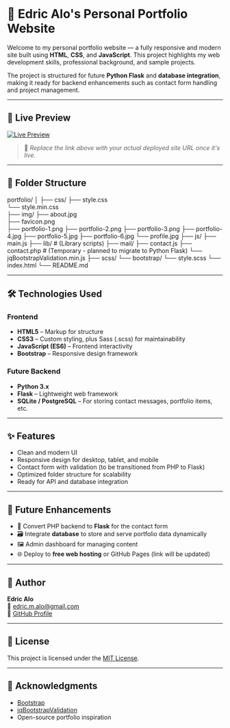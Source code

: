 # 🌟 Edric Alo's Personal Portfolio Website

Welcome to my personal portfolio website — a fully responsive and modern site built using **HTML**, **CSS**, and **JavaScript**. This project highlights my web development skills, professional background, and sample projects.

The project is structured for future **Python Flask** and **database integration**, making it ready for backend enhancements such as contact form handling and project management.

-----

## 🔗 Live Preview

[![Live Preview](https://img.shields.io/badge/View-Live--Demo-brightgreen?style=for-the-badge&logo=google-chrome)](https://drice24.github.io/ema-portfolio/)

> 🔁 *Replace the link above with your actual deployed site URL once it's live.*

-----

## 📁 Folder Structure

portfolio/ 
│ ├── css/ 
    ├── style.css  
    └── style.min.css  
├── img/ 
    ├── about.jpg  
    ├── favicon.png  
    ├── portfolio-1.png 
    ├── portfolio-2.png 
    ├── portfolio-3.png 
    ├── portfolio-4.jpg 
    ├── portfolio-5.jpg 
    ├── portfolio-6.jpg 
    └── profile.jpg 
├── js/ 
    ├── main.js 
├── lib/        # (Library scripts) 
├── mail/ 
    ├── contact.js 
    ├── contact.php    # (Temporary - planned to migrate to Python Flask) 
    └── jqBootstrapValidation.min.js 
├── scss/ 
    └── bootstrap/ 
    └── style.scss 
└── index.html
└── README.md

-----

## 🛠️ Technologies Used

### Frontend
- **HTML5** – Markup for structure
- **CSS3** – Custom styling, plus Sass (.scss) for maintainability
- **JavaScript (ES6)** – Frontend interactivity
- **Bootstrap** – Responsive design framework

### Future Backend
- **Python 3.x**
- **Flask** – Lightweight web framework
- **SQLite / PostgreSQL** – For storing contact messages, portfolio items, etc.

-----

## ✨ Features

- Clean and modern UI
- Responsive design for desktop, tablet, and mobile
- Contact form with validation (to be transitioned from PHP to Flask)
- Optimized folder structure for scalability
- Ready for API and database integration

---

## 🚧 Future Enhancements

- 🔁 Convert PHP backend to **Flask** for the contact form
- 🗃️ Integrate **database** to store and serve portfolio data dynamically
- 🖼️ Admin dashboard for managing content
- 🌐 Deploy to **free web hosting** or GitHub Pages (link will be updated)

---

## 👤 Author

**Edric Alo**  
📧 [edric.m.alo@gmail.com](mailto:edric.m.alo@gmail.com)  
📂 [GitHub Profile](https://github.com/Drice24)

---

## 📄 License

This project is licensed under the [MIT License](LICENSE).

---

## 🙏 Acknowledgments

- [Bootstrap](https://getbootstrap.com/)
- [jqBootstrapValidation](https://react-bootstrap.github.io/)
- Open-source portfolio inspiration

